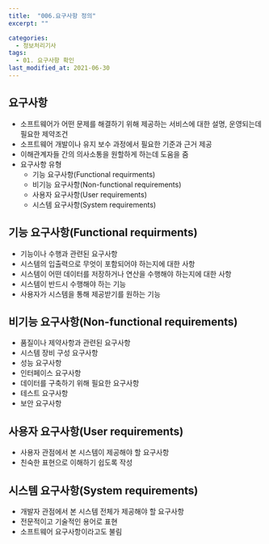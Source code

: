```yaml
---
title:  "006.요구사항 정의"
excerpt: ""

categories:
  - 정보처리기사
tags:
  - 01. 요구사항 확인
last_modified_at: 2021-06-30
---
```




## 요구사항



+ 소프트웨어가 어떤 문제를 해결하기 위해 제공하는 서비스에 대한 설명, 운영되는데 필요한 제약조건
+ 소프트웨어 개발이나 유지 보수 과정에서 필요한 기준과 근거 제공
+ 이해관계자들 간의 의사소통을 원할하게 하는데 도움을 줌
+ 요구사항 유형
  + 기능 요구사항(Functional requirments)
  + 비기능 요구사항(Non-functional requirements)
  + 사용자 요구사항(User requirements)
  + 시스템 요구사항(System requirements)



## 기능 요구사항(Functional requirments)

+ 기능이나 수행과 관련된 요구사항
+ 시스템의 입출력으로 무엇이 포함되어야 하는지에 대한 사항
+ 시스템이 어떤 데이터를 저장하거나 연산을 수행해야 하는지에 대한 사항
+ 시스템이 반드시 수행해야 하는 기능
+ 사용자가 시스템을 통해 제공받기를 원하는 기능



## 비기능 요구사항(Non-functional requirements)

+ 품질이나 제약사항과 관련된 요구사항
+ 시스템 장비 구성 요구사항
+ 성능 요구사항
+ 인터페이스 요구사항
+ 데이터를 구축하기 위해 필요한 요구사항
+ 테스트 요구사항
+ 보안 요구사항



## 사용자 요구사항(User requirements)

+ 사용자 관점에서 본 시스템이 제공해야 할 요구사항
+ 친숙한 표현으로 이해하기 쉽도록 작성



## 시스템 요구사항(System requirements)

+ 개발자 관점에서 본 시스템 전체가 제공해야 할 요구사항
+ 전문적이고 기술적인 용어로 표현
+ 소프트웨어 요구사항이라고도 불림













